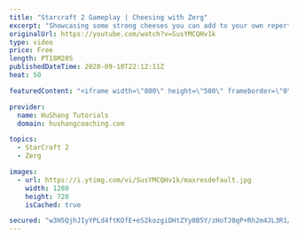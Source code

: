 ```yaml
---
title: "Starcraft 2 Gameplay | Cheesing with Zerg"
excerpt: "Showcasing some strong cheeses you can add to your own repertoire in some live ladder games with commentary!   Starcraft 2 Gameplay | Cheesing with Zerg #StarCraft2 #gameplay #zerg #cheese  Coaching -------------------------------------------------------------------------- Website: https://www.hushangcoaching.com"
originalUrl: https://youtube.com/watch?v=SusYMCQHv1k
type: video
price: Free
length: PT18M20S
publishedDateTime: 2020-09-10T22:12:11Z
heat: 50

featuredContent: "<iframe width=\"800\" height=\"500\" frameborder=\"0\" src=\"https://www.youtube.com/embed/SusYMCQHv1k\" allow=\"accelerometer; autoplay; encrypted-media; gyroscope; picture-in-picture\" allowfullscreen></iframe>"

provider:
  name: HuShang Tutorials
  domain: hushangcoaching.com

topics:
  - StarCraft 2
  - Zerg

images:
  - url: https://i.ytimg.com/vi/SusYMCQHv1k/maxresdefault.jpg
    width: 1280
    height: 720
    isCached: true

secured: "w3H5QjhJIyYPLd4ftKOfE+eS2kozgiDHtZYy0B5Y/zHoTJ0qP+Rh2m4JL3R1/6MUcLwAg/gE9xxJN3WQ4aFXyGvrnPRz4eH/IcWWMuJpsaAEgz9yglsNjh1CjIFWrxU6CSDY62B667PGF5vX1LMlXuTbXmtpnHO9z4PARr3x+SciMJRh5LgkzlyJ7rVaX8vZIwnP0NJoz2bJHjrtZb9L9Z0GURR4kj2NzLUq6wZGVT2rdIiIJAP9PoXzkIgVkMG7ge2rhuqQEEPKecE9MQd6hM+wxh+eKzP9GpV1eRlF+oeyyTSW8lI1nJFSQmSESB8wVbgG54eACGiXzoF7WpX6upgOh/hzWx252DQHUwGNKfK/GXHzlw4t2bgzNHyFC2gPc8m9lLKT0SxjHf8E6uk57l9KVcC7eLB3twZ6eIBQY6g=;GLUs25IGf8KMJDhXQESvag=="
---
```


